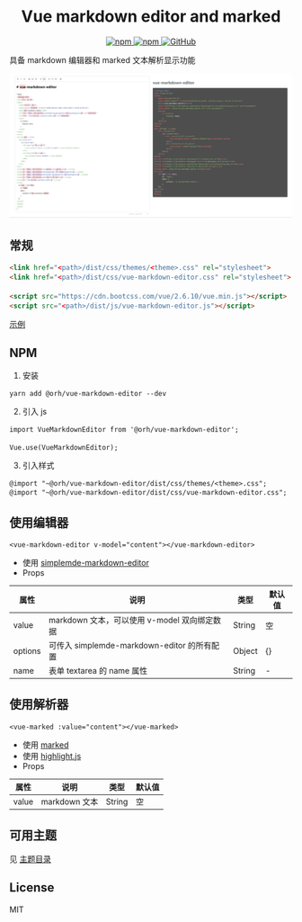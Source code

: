 <h1 align="center">
    Vue markdown editor and marked
</h1>

<p align="center">
    <a href="https://www.npmjs.com/package/@orh/vue-markdown-editor">
        <img alt="npm" src="https://img.shields.io/npm/v/@orh/vue-markdown-editor?color=ea2039">
    </a>
    <a href="https://github.com/ouronghuang/vue-markdown-editor">
        <img alt="npm" src="https://img.shields.io/npm/dt/@orh/vue-markdown-editor?color=ea2039">
    </a>
    <a href="https://github.com/ouronghuang/vue-markdown-editor">
        <img alt="GitHub" src="https://img.shields.io/github/license/ouronghuang/vue-markdown-editor">
    </a>
</p>

具备 markdown 编辑器和 marked 文本解析显示功能

![examples](examples/images/1.png)

## 常规

```html
<link href="<path>/dist/css/themes/<theme>.css" rel="stylesheet">
<link href="<path>/dist/css/vue-markdown-editor.css" rel="stylesheet">

<script src="https://cdn.bootcss.com/vue/2.6.10/vue.min.js"></script>
<script src="<path>/dist/js/vue-markdown-editor.js"></script>
```

[示例](./examples/index.html)

## NPM

1. 安装

```
yarn add @orh/vue-markdown-editor --dev
```

2. 引入 js

```
import VueMarkdownEditor from '@orh/vue-markdown-editor';

Vue.use(VueMarkdownEditor);
```

3. 引入样式

```
@import "~@orh/vue-markdown-editor/dist/css/themes/<theme>.css";
@import "~@orh/vue-markdown-editor/dist/css/vue-markdown-editor.css";
```

## 使用编辑器

```
<vue-markdown-editor v-model="content"></vue-markdown-editor>
```

- 使用 [simplemde-markdown-editor](https://github.com/sparksuite/simplemde-markdown-editor)
- Props

| 属性 | 说明 | 类型 | 默认值 |
| --- | --- | --- | --- |
| value | markdown 文本，可以使用 v-model 双向绑定数据 | String | 空 |
| options | 可传入 simplemde-markdown-editor 的所有配置 | Object | {} |
| name | 表单 textarea 的 name 属性 | String | - |

## 使用解析器

```
<vue-marked :value="content"></vue-marked>
```

- 使用 [marked](https://github.com/markedjs/marked)
- 使用 [highlight.js](https://github.com/highlightjs/highlight.js)
- Props

| 属性 | 说明 | 类型 | 默认值 |
| --- | --- | --- | --- |
| value | markdown 文本 | String | 空 |

## 可用主题

见 [主题目录](./dist/css/themes)

## License

MIT
